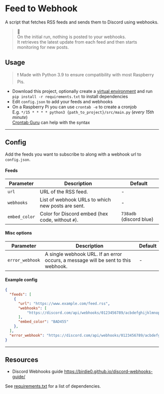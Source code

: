 # Feed to Webhook

A script that fetches RSS feeds and sends them to Discord using webhooks.  

>📌  
> On the initial run, nothing is posted to your webhooks.  
> It retrieves the latest update from each feed and then starts monitoring for new posts.  

## Usage

> ❗ Made with Python 3.9 to ensure compatibility with most Raspberry Pis.

- Download this project, optionally create a [virtual environment](https://docs.python.org/3/library/venv.html) and run `pip install -r requirements.txt` to install dependencies  
- Edit `config.json` to add your feeds and webhooks
- On a Raspberry Pi you can use `crontab -e` to create a cronjob  
  E.g. `*/15 * * * * python3 {path_to_project}/src/main.py` (*every 15th minute*)  
  [Crontab Guru](https://crontab.guru/) can help with the syntax
****
## Config

Add the feeds you want to subscribe to along with a webhook url to `config.json`.  

#### Feeds

| Parameter     | Description                                       | Default                 |
| ------------- | ------------------------------------------------- | ----------------------- |
| `url`         | URL of the RSS feed.                              | -                       |
| `webhooks`    | List of webhook URLs to which new posts are sent. | -                       |
| `embed_color` | Color for Discord embed (hex code, without `#`).  | `738adb` (discord blue) |

#### Misc options

| Parameter       | Description                                                                       | Default |
| --------------- | --------------------------------------------------------------------------------- | ------- |
| `error_webhook` | A single webhook URL. If an error occurs, a message will be sent to this webhook. | -       |

#### Example config

``` json
{
  "feeds": [
    {
      "url": "https://www.example.com/feed.rss",
      "webhooks": [
          "https://discord.com/api/webhooks/0123456789/acbdefghijklmnopqrstuvwxyz"
      ],
      "embed_color": "BAD455"
    },
  ],
  "error_webhook": "https://discord.com/api/webhooks/0123456789/acbdefghijklmnopqrstuvwxyz"
}
```
---

## Resources

- Discord Webhooks guide <https://birdie0.github.io/discord-webhooks-guide/>

See [requirements.txt](requirements.txt) for a list of dependencies.

